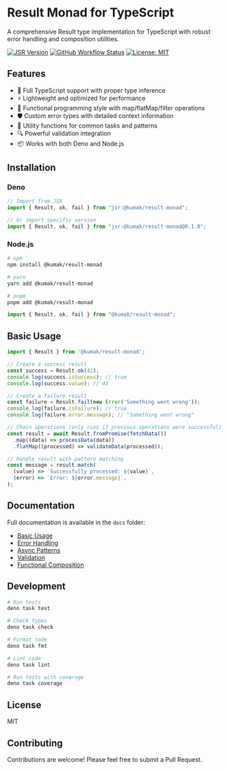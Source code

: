 # Result Monad for TypeScript

A comprehensive Result type implementation for TypeScript with robust error handling and composition
utilities.

[![JSR Version](https://jsr.io/badges/@kumak/result-monad)](https://jsr.io/@kumak/result-monad)
[![GitHub Workflow Status](https://img.shields.io/github/actions/workflow/status/kumak/result-monad/deno.yml?branch=main)](https://github.com/kumak/result-monad/actions)
[![License: MIT](https://img.shields.io/badge/License-MIT-blue.svg)](https://opensource.org/licenses/MIT)

## Features

- 🚀 Full TypeScript support with proper type inference
- ⚡ Lightweight and optimized for performance
- 🔄 Functional programming style with map/flatMap/filter operations
- 🛡️ Custom error types with detailed context information
- 🧩 Utility functions for common tasks and patterns
- 🔍 Powerful validation integration
- 📦 Works with both Deno and Node.js

## Installation

### Deno

```ts
// Import from JSR
import { Result, ok, fail } from "jsr:@kumak/result-monad";

// Or import specific version
import { Result, ok, fail } from "jsr:@kumak/result-monad@0.1.0";
```

### Node.js

```bash
# npm
npm install @kumak/result-monad

# yarn
yarn add @kumak/result-monad

# pnpm
pnpm add @kumak/result-monad
```

```ts
import { Result, ok, fail } from "@kumak/result-monad";
```

## Basic Usage

```ts
import { Result } from '@kumak/result-monad';

// Create a success result
const success = Result.ok(42);
console.log(success.isSuccess); // true
console.log(success.value); // 42

// Create a failure result
const failure = Result.fail(new Error('Something went wrong'));
console.log(failure.isFailure); // true
console.log(failure.error.message); // "Something went wrong"

// Chain operations (only runs if previous operations were successful)
const result = await Result.fromPromise(fetchData())
  .map((data) => processData(data))
  .flatMap((processed) => validateData(processed));

// Handle result with pattern matching
const message = result.match(
  (value) => `Successfully processed: ${value}`,
  (error) => `Error: ${error.message}`,
);
```

## Documentation

Full documentation is available in the `docs` folder:

- [Basic Usage](./docs/02-basic-usage.md)
- [Error Handling](./docs/03-error-handling.md)
- [Async Patterns](./docs/04-async-patterns.md)
- [Validation](./docs/05-validation.md)
- [Functional Composition](./docs/06-functional-composition.md)

## Development

```bash
# Run tests
deno task test

# Check types
deno task check

# Format code
deno task fmt

# Lint code
deno task lint

# Run tests with coverage
deno task coverage
```

## License

MIT

## Contributing

Contributions are welcome! Please feel free to submit a Pull Request.
